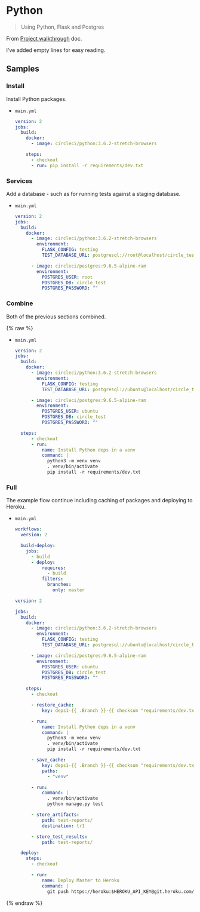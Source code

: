 # Python
> Using Python, Flask and Postgres

From [Project walkthrough](https://circleci.com/docs/2.0/project-walkthrough/) doc.

I've added empty lines for easy reading.


## Samples

### Install

Install Python packages.

- `main.yml`
    ```yaml
    version: 2
    jobs:
      build:
        docker:
          - image: circleci/python:3.6.2-stretch-browsers

        steps:
          - checkout
          - run: pip install -r requirements/dev.txt
    ```

### Services

Add a database - such as for running tests against a staging database.

- `main.yml`
    ```yaml
    version: 2
    jobs:
      build:
        docker:
          - image: circleci/python:3.6.2-stretch-browsers
            environment:
              FLASK_CONFIG: testing
              TEST_DATABASE_URL: postgresql://root@localhost/circle_test?sslmode=disable

          - image: circleci/postgres:9.6.5-alpine-ram
            environment:
              POSTGRES_USER: root
              POSTGRES_DB: circle_test
              POSTGRES_PASSWORD: ""
    ```


### Combine

Both of the previous sections combined.

{% raw %}

- `main.yml`
    ```yaml
    version: 2
    jobs:
      build:
        docker:
          - image: circleci/python:3.6.2-stretch-browsers
            environment:
              FLASK_CONFIG: testing
              TEST_DATABASE_URL: postgresql://ubuntu@localhost/circle_test?sslmode=disable

          - image: circleci/postgres:9.6.5-alpine-ram
            environment:
              POSTGRES_USER: ubuntu
              POSTGRES_DB: circle_test
              POSTGRES_PASSWORD: ""

      steps:
          - checkout
          - run:
              name: Install Python deps in a venv
              command: |
                python3 -m venv venv
                . venv/bin/activate
                pip install -r requirements/dev.txt
    ```


### Full

The example flow continue including caching of packages and deploying to Heroku.

- `main.yml`
    ```yaml
    workflows:
      version: 2

      build-deploy:
        jobs:
          - build
          - deploy:
              requires:
                - build
              filters:
                branches:
                  only: master

    version: 2

    jobs:
      build:
        docker:
          - image: circleci/python:3.6.2-stretch-browsers
            environment:
              FLASK_CONFIG: testing
              TEST_DATABASE_URL: postgresql://ubuntu@localhost/circle_test?sslmode=disable

          - image: circleci/postgres:9.6.5-alpine-ram
            environment:
              POSTGRES_USER: ubuntu
              POSTGRES_DB: circle_test
              POSTGRES_PASSWORD: ""

        steps:
          - checkout

          - restore_cache:
              key: deps1-{{ .Branch }}-{{ checksum "requirements/dev.txt" }}

          - run:
              name: Install Python deps in a venv
              command: |
                python3 -m venv venv
                . venv/bin/activate
                pip install -r requirements/dev.txt

          - save_cache:
              key: deps1-{{ .Branch }}-{{ checksum "requirements/dev.txt" }}
              paths:
                - "venv"

          - run:
              command: |
                . venv/bin/activate
                python manage.py test

          - store_artifacts:
              path: test-reports/
              destination: tr1

          - store_test_results:
              path: test-reports/

      deploy:
        steps:
          - checkout

          - run:
              name: Deploy Master to Heroku
              command: |
                git push https://heroku:$HEROKU_API_KEY@git.heroku.com/$HEROKU_APP_NAME.git master
    ```

{% endraw %}
